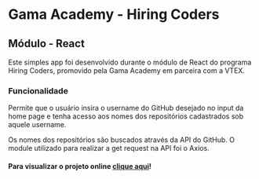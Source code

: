 # Gama Academy - Hiring Coders

## Módulo - React

Este simples app foi desenvolvido durante o módulo de React do programa Hiring Coders, promovido pela Gama Academy em parceira com a VTEX.

### Funcionalidade

Permite que o usuário insira o username do GitHub desejado no input da home page e tenha acesso aos nomes dos repositórios cadastrados sob aquele username.

Os nomes dos repositórios são buscados através da API do GitHub. O module utilizado para realizar a get request na API foi o Axios.

#### Para visualizar o projeto online [clique aqui](https://gama-academy-react-psi.vercel.app/)!

